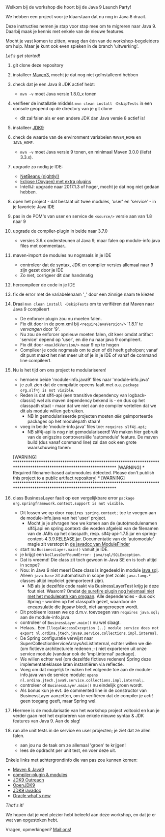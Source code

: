 Welkom bij de workshop die hoort bij de Java 9 Launch Party!

We hebben een project voor je klaarstaan dat nu nog in Java 8 draait.

Deze instructies nemen je stap voor stap mee om te migreren naar Java 9. 
Daarbij maak je kennis met enkele van de nieuwe features.

Mocht je vast komen te zitten, vraag dan één van de workshop-begeleiders om hulp.
Maar je kunt ook even spieken in de branch 'uitwerking'.

_Let's get started!_

1. git clone deze repository
1. installeer [Maven3](https://maven.apache.org/download.cgi), mocht je dat nog niet ge&iuml;nstalleerd hebben
1. check dat je een Java 8 JDK actief hebt: 
	- `mvn -v` moet Java versie 1.8.0_x tonen
1. verifieer de installatie middels `mvn clean install -DskipTests` in een console geopend op de directory van je git clone
    - dit zal falen als er een andere JDK dan Java versie 8 actief is!
1. installeer [JDK9](http://jdk.java.net/9/) 
1. check de waarde van de environment variabelen `MAVEN_HOME` en `JAVA_HOME`.
	- `mvn -v` moet Java versie 9 tonen, en minimaal Maven 3.0.0 (liefst 3.3.x).
1. upgrade zo nodig je IDE:
	- [NetBeans (nightly!)](http://wiki.netbeans.org/JDK9Support) 
	- [Eclipse (Oxygen) met extra plugins](https://marketplace.eclipse.org/content/java-9-support-beta-oxygen)
	- IntelliJ: upgrade naar 2017.1.3 of hoger, mocht je dat nog niet gedaan hebben.
1. open het project - dat bestaat uit twee modules, 'user' en 'service' - in je favoriete Java IDE
1. pas in de POM's van user en service de `<source/>` versie aan van 1.8 naar 9
1. upgrade de compiler-plugin in beide naar 3.7.0
	- versies 3.6.x ondersteunen al Java 9, maar falen op module-info.java files met commentaar..
1. maven-import de modules nu nogmaals in je IDE
	- controleer dat de syntax, JDK en compiler versies allemaal naar 9 zijn gezet door je IDE
	- Zo niet, corrigeer dit dan handmatig
1. hercompileer de code in je IDE
1. fix de error met de variabelenaam '_' door een zinnige naam te kiezen  
1. Draai `mvn clean install -DskipTests` om te verifiëren dat Maven naar Java 9 compileert
	- De enforcer plugin zou nu moeten falen. 
	- Fix dit door in de pom.xml bij `<requireJavaVersion/>` '1.8.1' te _vervangen_ door '9'.
	- Nu zou de enforcer opnieuw moeten falen, dit keer omdat artifact 'service' depend op 'user', en die nu naar java 9 compileert.
	- Fix dit door `<maxJdkVersion/>` naar 9 op te hogen
	- Compileer je code nogmaals om te zien of dit heeft geholpen; vanaf dit punt maakt het niet meer uit of je in je IDE of vanaf de command line compileert.
1. Nu is het tijd om ons project te modulariseren!
	- hernoem beide 'module-info.java9' files naar 'module-info.java'
	- je zult zien dat de compilatie opeens faalt met o.a. `package org.slf4j is not visible`.
	- Reden is dat slf4-api (een transitive dependency van logback-classic) wel als maven dependency bekend is - en dus op het classpath staat - maar dat we niet aan de compiler vertellen dat we dit als module willen gebruiken.
		- NB In gemodulariseerde projecten moeten _alle_ geimporteerde packages op het modulepath staan!
	- voeg in beide 'module-info.java' files toe: `requires slf4j.api;`
		- NB slf4j-api is nog niet gemodulariseerd! We maken hier gebruik van de enigszins controversi&euml;le 'automodule' feature. De maven build (dus vanaf command line) zal dan ook een grote waarschuwing tonen:
	
    [WARNING] ********************************************************************************************************************
    [WARNING] * Required filename-based automodules detected. Please don't publish this project to a public artifact repository! *
    [WARNING] ********************************************************************************************************************

1. class BusinessLayer faalt op een vergelijkbare error `package org.springframework.context.support is not visible`. 
	- Dit lossen we op door `requires spring.context;` toe te voegen aan de module-info.java van het 'user' project.
		- Mocht je je afvragen hoe we komen aan de (auto)modulenamen slf4j.api en spring.context: die worden afgeleid van de filenamen van de JARs op het classpath, resp. slf4j-api-1.7.5.jar en spring-context-4.3.9.RELEASE.jar. Documentatie van de 'automodule' magie zit verstopt in [de javadoc van ModuleFinder](http://download.java.net/java/jigsaw/docs/api/java/lang/module/ModuleFinder.html#of-java.nio.file.Path...-)
	- start nu `BusinessLayer.main()` vanuit je IDE.
	- je krijgt een `NoClassDefFoundError: java/sql/SQLException`.
	- Dat is vreemd! Die class zit toch gewoon in Java SE en is toch altijd in scope?
	- Nou: in Java 9 niet meer! Deze class is ingedeeld in module [java.sql](http://download.java.net/java/jdk9/docs/api/java.sql-summary.html). Alleen `java.base` zit automatisch in scope (net zoals `java.lang.*` classes altijd impliciet ge&iuml;mporteerd zijn).
	    - NB als je dezelfde code raakt via BusinessLayerTest krijg je deze fout niet. Waarom? Omdat [de surefire plugin nog helemaal niet met het modulepath kan omgaan](https://issues.apache.org/jira/browse/SUREFIRE-1262). Alle dependencies - dus ook Spring - worden op het classpath gezet, waardoor de encapsulatie die jigsaw biedt, niet aangeroepen wordt.
	- Dit probleem lossen we op d.m.v. toevoegen van `requires java.sql;` aan de module-info.java.
	- controleer of `BusinessLayer.main()` nu wel slaagt.
	- Helaas.. Een `IllegalAccessException [..] module service does not export nl.ordina.jtech.java9.service.collections.impl.internal`.
	- De Spring configuratie verwijst naar SuperCollectionServiceArraysAsListInternal, echter willen we die (om fictieve architecturele redenen ;-) niet exporteren uit onze service module (vandaar ook de 'impl.internal' package).
	- We willen echter wel (om dezelfde fictieve redenen) Spring deze implementatieklasse laten instanti&euml;ren via reflectie. 
	- Voeg om dat mogelijk te maken het volgende toe aan de module-info.java van de service module: `opens nl.ordina.jtech.java9.service.collections.impl.internal;`.
	- controleer of `BusinessLayer.main()` nu eindelijk groen wordt.
	- Als bonus kun je evt. de commented line in de constructor van BusinessLayer aanzetten, om te verifi&euml;ren dat de compiler je _echt_ geen toegang geeft, maar Spring wel.
1. Hiermee is de modularisatie van het workshop project voltooid en kun je verder gaan met het exploreren van enkele nieuwe syntax & JDK features van Java 9. Aan de slag! 
1. run alle unit tests in de service en user projecten; je ziet dat ze allen falen.
	- aan jou nu de taak om ze allemaal 'groen' te krijgen!
	- lees de opdracht per unit test, en voer deze uit.
	
Enkele links met achtergrondinfo die van pas zou kunnen komen:

- [Maven & Java9](https://cwiki.apache.org/confluence/display/MAVEN/Java+9+-+Jigsaw)
- [compiler-plugin & modules](https://maven.apache.org/plugins/maven-compiler-plugin/examples/module-info.html)
- [JDK9 Outreach](https://wiki.openjdk.java.net/display/Adoption/JDK+9+Outreach)
- [OpenJDK9](http://openjdk.java.net/projects/jdk9)
- [JDK9 javadoc](http://download.java.net/java/jdk9/docs/api/overview-summary.html)
- [Oracle what's new](https://docs.oracle.com/javase/9/whatsnew/toc.htm#JSNEW-GUID-C23AFD78-C777-460B-8ACE-58BE5EA681F6)

_That's it!_

We hopen dat je veel plezier hebt beleefd aan deze workshop, en dat je er wat van opgestoken hebt. 

Vragen, opmerkingen? [Mail ons!](mailto:jtech@ordina.nl)
